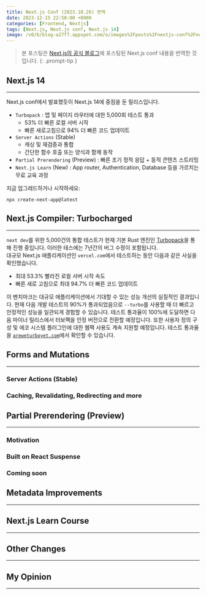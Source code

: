 ```yaml
---
title: Next.js Conf (2023.10.26) 번역
date: 2023-12-15 22:50:00 +0900
categories: [Frontend, Nextjs]
tags: [Next.js, Next.js conf, Next.js 14]
image: /v0/b/blog-a27f7.appspot.com/o/images%2Fposts%2Fnextjs-conf%2Fnextjs.png?alt=media&token=09247773-9707-4dd1-b3ca-3fe7f943497a
---
```


> 본 포스팅은 [Next.js의 공식 블로그](https://nextjs.org/blog/next-14)에 포스팅된 Next.js conf 내용을 번역한 것입니다.
{: .prompt-tip }

## Next.js 14

---

Next.js conf에서 발표했듯이 Next.js 14에 중점을 둔 릴리스입니다.

- `Turbopack` : 앱 및 페이지 라우터에 대한 5,000회 테스트 통과
  - 53% 더 빠른 로컬 서버 시작
  - 빠른 새로고침으로 94% 더 빠른 코드 업데이트
- `Server Actions` (Stable)
  - 캐싱 및 재검증과 통합
  - 간단한 함수 호출 또는 양식과 함께 동작
- `Partial Prerendering` (Preview) : 빠른 초기 정적 응답 + 동적 콘텐츠 스트리밍
- `Next.js Learn` (New) : App router, Authentication, Database 등을 가르치는 무료 교육 과정

지금 업그레드하거나 시작하세요:

```shell
npx create-next-app@latest
```

## Next.js Compiler: Turbocharged

---

`next dev`를 위한 5,000건의 통합 테스트가 현재 기본 Rust 엔진인 [Turbopack](https://turbo.build/pack)을 통해 진행 중입니다. 이러한 테스에는 7년간의 버그 수정이 포함됩니다. <br>
대규모 Next.js 애플리케이션인 `vercel.com`에서 테스트하는 동안 다음과 같은 사실을 확인했습니다.

- 최대 53.3% 빨라진 로컬 서버 시작 속도
- 빠른 새로 고침으로 최대 94.7% 더 빠른 코드 업데이트

이 벤치마크는 대규모 애플리케이션에서 기대할 수 있는 성능 개선의 실질적인 결과입니다. 현재 다음 개발 테스트의 90%가 통과되었음으로 `--turbo`를 사용할 때 더 빠르고 안정적인 성능을 일관되게 경험할 수 있습니다. 테스트 통과율이 100%에 도달하면 다음 마이너 릴리스에서 터보팩을 안정 버전으로 전환할 예정입니다. 또한 사용자 정의 구성 및 에코 시스템 플러그인에 대한 웹팩 사용도 계속 지원할 예정입니다. 테스트 통과율을 [`areweturboyet.com`](https://areweturboyet.com/)에서 확인할 수 있습니다.

## Forms and Mutations

---

### Server Actions (Stable)

### Caching, Revalidating, Redirecting and more

## Partial Prerendering (Preview)

---

### Motivation

### Built on React Suspense

### Coming soon

## Metadata Improvements

---

## Next.js Learn Course

---

## Other Changes

---

## My Opinion

---
